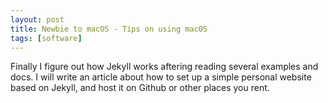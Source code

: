 ```yaml
---
layout: post
title: Newbie to macOS - Tips on using macOS
tags: [software]
---
```



Finally I figure out how Jekyll works aftering reading several examples and docs.
I will write an article about how to set up a simple personal website based on Jekyll, 
and host it on Github or other places you rent. 
